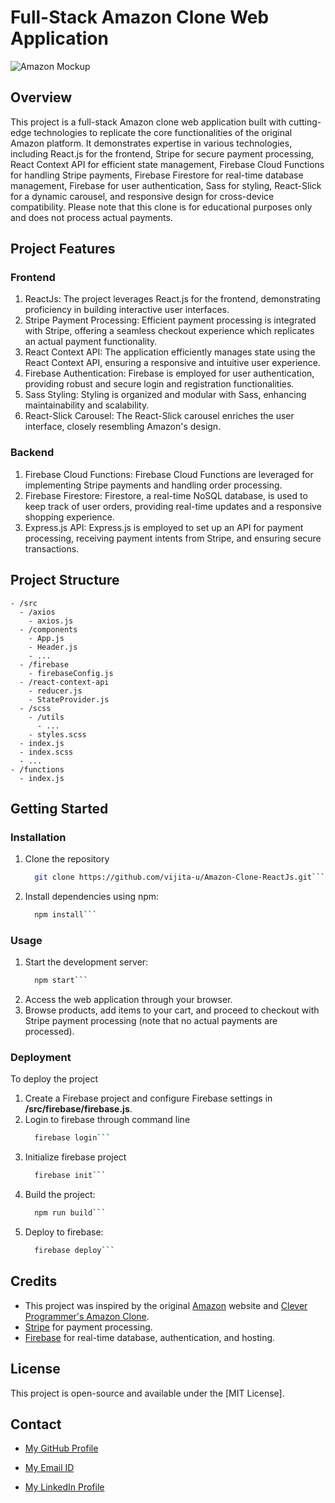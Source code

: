 # Full-Stack Amazon Clone Web Application

![Amazon Mockup](https://github.com/vijita-u/Amazon-Clone-ReactJs/assets/96591032/f42a413d-28ed-46ef-a8c3-a3ad22fbddcb)


## Overview
This project is a full-stack Amazon clone web application built with cutting-edge technologies to replicate the core functionalities of the original Amazon platform. It demonstrates expertise in various technologies, including React.js for the frontend, Stripe for secure payment processing, React Context API for efficient state management, Firebase Cloud Functions for handling Stripe payments, Firebase Firestore for real-time database management, Firebase for user authentication, Sass for styling, React-Slick for a dynamic carousel, and responsive design for cross-device compatibility. Please note that this clone is for educational purposes only and does not process actual payments.

## Project Features

### Frontend
1. ReactJs: The project leverages React.js for the frontend, demonstrating proficiency in building interactive user interfaces.
2. Stripe Payment Processing: Efficient payment processing is integrated with Stripe, offering a seamless checkout experience which replicates an actual payment functionality.
3. React Context API: The application efficiently manages state using the React Context API, ensuring a responsive and intuitive user experience.
4. Firebase Authentication: Firebase is employed for user authentication, providing robust and secure login and registration functionalities.
5. Sass Styling: Styling is organized and modular with Sass, enhancing maintainability and scalability.
6. React-Slick Carousel: The React-Slick carousel enriches the user interface, closely resembling Amazon's design.

### Backend
1. Firebase Cloud Functions: Firebase Cloud Functions are leveraged for implementing Stripe payments and handling order processing.
2. Firebase Firestore: Firestore, a real-time NoSQL database, is used to keep track of user orders, providing real-time updates and a responsive shopping experience.
3. Express.js API: Express.js is employed to set up an API for payment processing, receiving payment intents from Stripe, and ensuring secure transactions.

## Project Structure

```plaintext
- /src
  - /axios
    - axios.js
  - /components
    - App.js
    - Header.js
    - ...
  - /firebase
    - firebaseConfig.js
  - /react-context-api
    - reducer.js
    - StateProvider.js
  - /scss
    - /utils
      - ...
    - styles.scss
  - index.js
  - index.scss
  - ...
- /functions
  - index.js
```
## Getting Started

### Installation
1. Clone the repository
   ```bash
     git clone https://github.com/vijita-u/Amazon-Clone-ReactJs.git```
2. Install dependencies using npm:
   ```bash
     npm install```

### Usage
1. Start the development server:
   ```bash
     npm start```
2. Access the web application through your browser.
3. Browse products, add items to your cart, and proceed to checkout with Stripe payment processing (note that no actual payments are processed).

### Deployment
To deploy the project

1. Create a Firebase project and configure Firebase settings in **/src/firebase/firebase.js**.
2. Login to firebase through command line
   ```bash
     firebase login```
3. Initialize firebase project
   ```bash
     firebase init```
4. Build the project:
   ```bash
     npm run build```
5. Deploy to firebase:
   ```bash
     firebase deploy```

## Credits

- This project was inspired by the original [Amazon](https://www.amazon.in/) website and [Clever Programmer's Amazon Clone](https://youtu.be/RDV3Z1KCBvo?si=SjWWBUACja1FFplC).
- [Stripe](https://stripe.com/en-in) for payment processing.
- [Firebase](https://firebase.google.com/) for real-time database, authentication, and hosting.

## License
This project is open-source and available under the [MIT License].

## Contact
- [My GitHub Profile](https://github.com/vijita-u)

- [My Email ID](udayvijita3009@gmail.com)

- [My LinkedIn Profile]()
